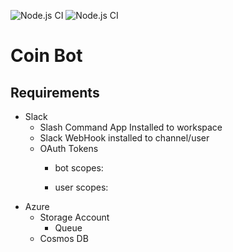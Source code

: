 ![Node.js CI](https://github.com/antempus/coin-bot/workflows/Build%20CI/badge.svg?branch=primary) ![Node.js CI](https://github.com/antempus/coin-bot/workflows/Containerize%20CI/badge.svg?branch=primary) 
# Coin Bot

## Requirements
- Slack
  - Slash Command App Installed to workspace
  - Slack WebHook installed to channel/user
  - OAuth Tokens
    - bot scopes:

    - user scopes:
- Azure
  - Storage Account
    - Queue
  - Cosmos DB
